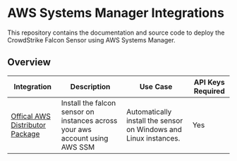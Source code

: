 # AWS Systems Manager Integrations

This repository contains the documentation and source code to deploy the CrowdStrike Falcon Sensor using AWS Systems Manager.

## Overview

| Integration | Description | Use Case | API Keys Required |
| --- | --- | --- | --- |
| [Offical AWS Distributor Package](./deployment-guides/published-distributor-package.md) | Install the falcon sensor on instances across your aws account using AWS SSM | Automatically install the sensor on Windows and Linux instances. | Yes |